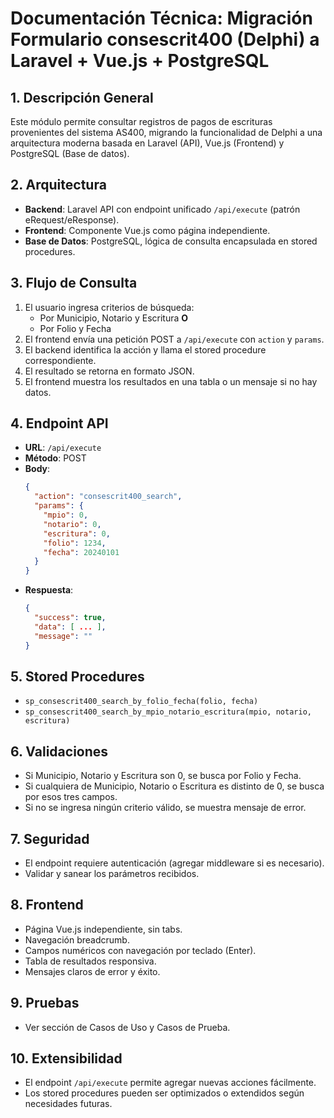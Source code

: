 # Documentación Técnica: Migración Formulario consescrit400 (Delphi) a Laravel + Vue.js + PostgreSQL

## 1. Descripción General
Este módulo permite consultar registros de pagos de escrituras provenientes del sistema AS400, migrando la funcionalidad de Delphi a una arquitectura moderna basada en Laravel (API), Vue.js (Frontend) y PostgreSQL (Base de datos).

## 2. Arquitectura
- **Backend**: Laravel API con endpoint unificado `/api/execute` (patrón eRequest/eResponse).
- **Frontend**: Componente Vue.js como página independiente.
- **Base de Datos**: PostgreSQL, lógica de consulta encapsulada en stored procedures.

## 3. Flujo de Consulta
1. El usuario ingresa criterios de búsqueda:
   - Por Municipio, Notario y Escritura **O**
   - Por Folio y Fecha
2. El frontend envía una petición POST a `/api/execute` con `action` y `params`.
3. El backend identifica la acción y llama el stored procedure correspondiente.
4. El resultado se retorna en formato JSON.
5. El frontend muestra los resultados en una tabla o un mensaje si no hay datos.

## 4. Endpoint API
- **URL**: `/api/execute`
- **Método**: POST
- **Body**:
  ```json
  {
    "action": "consescrit400_search",
    "params": {
      "mpio": 0,
      "notario": 0,
      "escritura": 0,
      "folio": 1234,
      "fecha": 20240101
    }
  }
  ```
- **Respuesta**:
  ```json
  {
    "success": true,
    "data": [ ... ],
    "message": ""
  }
  ```

## 5. Stored Procedures
- `sp_consescrit400_search_by_folio_fecha(folio, fecha)`
- `sp_consescrit400_search_by_mpio_notario_escritura(mpio, notario, escritura)`

## 6. Validaciones
- Si Municipio, Notario y Escritura son 0, se busca por Folio y Fecha.
- Si cualquiera de Municipio, Notario o Escritura es distinto de 0, se busca por esos tres campos.
- Si no se ingresa ningún criterio válido, se muestra mensaje de error.

## 7. Seguridad
- El endpoint requiere autenticación (agregar middleware si es necesario).
- Validar y sanear los parámetros recibidos.

## 8. Frontend
- Página Vue.js independiente, sin tabs.
- Navegación breadcrumb.
- Campos numéricos con navegación por teclado (Enter).
- Tabla de resultados responsiva.
- Mensajes claros de error y éxito.

## 9. Pruebas
- Ver sección de Casos de Uso y Casos de Prueba.

## 10. Extensibilidad
- El endpoint `/api/execute` permite agregar nuevas acciones fácilmente.
- Los stored procedures pueden ser optimizados o extendidos según necesidades futuras.
